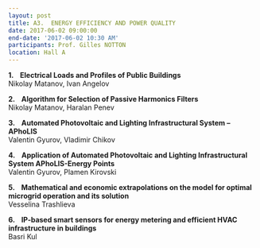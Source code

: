 ```yaml
---
layout: post
title: A3.  ENERGY EFFICIENCY AND POWER QUALITY
date: 2017-06-02 09:00:00
end-date: '2017-06-02 10:30 AM'
participants: Prof. Gilles NOTTON
location: Hall A
---
```



**1. &nbsp;&nbsp; Electrical Loads and Profiles of Public Buildings**
<br>Nikolay Matanov, Ivan Angelov

**2. &nbsp;&nbsp; Algorithm for Selection of Passive Harmonics Filters**
<br>Nikolay Matanov, Haralan Penev

**3. &nbsp;&nbsp; Automated Photovoltaic and Lighting Infrastructural System – APhoLIS**
<br>Valentin Gyurov, Vladimir Chikov

**4. &nbsp;&nbsp; Application of Automated Photovoltaic and Lighting Infrastructural System APhoLIS-Energy Points**
<br>Valentin Gyurov, Plamen Kirovski

**5. &nbsp;&nbsp; Mathematical and economic extrapolations on the model for optimal microgrid operation and its solution**
<br>Vesselina Trashlieva

**6. &nbsp;&nbsp; IP-based smart sensors for energy metering and efficient HVAC infrastructure in buildings**
<br>Basri Kul